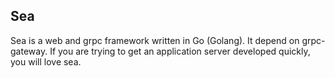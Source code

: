 ## Sea
Sea is a web and grpc framework written in Go (Golang). It depend on grpc-gateway. If you are trying to get an application server developed quickly, you will love sea.


